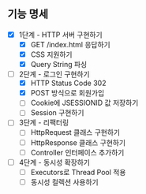 ## 기능 명세

- [X] 1단계 - HTTP 서버 구현하기
  - [x] GET /index.html 응답하기
  - [X] CSS 지원하기
  - [X] Query String 파싱
- [ ] 2단계 - 로그인 구현하기
  - [X] HTTP Status Code 302
  - [X] POST 방식으로 회원가입
  - [ ] Cookie에 JSESSIONID 값 저장하기
  - [ ] Session 구현하기
- [ ] 3단계 - 리팩터링
  - [ ] HttpRequest 클래스 구현하기
  - [ ] HttpResponse 클래스 구현하기
  - [ ] Controller 인터페이스 추가하기
- [ ] 4단계 - 동시성 확장하기
  - [ ] Executors로 Thread Pool 적용
  - [ ] 동시성 컬렉션 사용하기